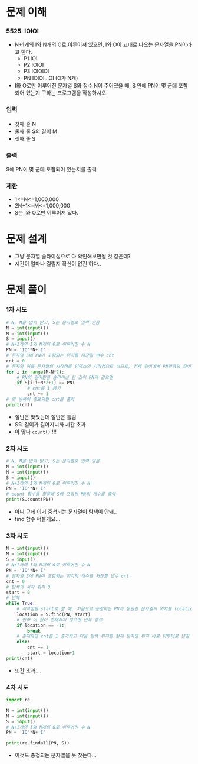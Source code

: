 # 문제 이해
### 5525. IOIOI
* N+1개의 I와 N개의 O로 이루어져 있으면, I와 O이 교대로 나오는 문자열을 PN이라고 한다.
  * P1 IOI 
  * P2 IOIOI 
  * P3 IOIOIOI 
  * PN IOIOI...OI (O가 N개)
* I와 O로만 이루어진 문자열 S와 정수 N이 주어졌을 때, S 안에 PN이 몇 군데 포함되어 있는지 구하는 프로그램을 작성하시오.
### 입력
* 첫째 줄 N
* 둘째 줄 S의 길이 M
* 셋째 줄 S
### 출력
S에 PN이 몇 군데 포함되어 있는지를 출력
### 제한
* 1<=N<=1,000,000
* 2N+1<=M<=1,000,000
* S는 I와 O로만 이루어져 있다.
# 문제 설계
* 그냥 문자열 슬라이싱으로 다 확인해보면될 것 같은데?
* 시간이 얼마나 걸릴지 확신이 없긴 하다..
# 문제 풀이
### 1차 시도
```python
# N, M을 입력 받고, S는 문자열로 입력 받음
N = int(input())
M = int(input())
S = input()
# N+1개의 I와 N개의 O로 이루어진 수 N
PN = 'IO'*N+'I'
# 문자열 S에 PN이 포함되는 위치를 저장할 변수 cnt
cnt = 0
# 문자열 위를 문자열의 시작점을 인덱스의 시작점으로 하므로, 전체 길이에서 PN만큼의 길이를 뺀다.
for i in range(M-N*2):
    # PN의 길이만큼 슬라이싱 한 값이 PN과 같으면
    if S[i:i+N*2+1] == PN:
        # cnt를 1 증가
        cnt += 1
# 위 반복이 종료되면 cnt를 출력
print(cnt)
```
* 절반은 맞았는데 절반은 틀림
* S의 길이가 길어지니까 시간 초과
* 아 맞다 ```count()``` !!!
### 2차 시도
```python
# N, M을 입력 받고, S는 문자열로 입력 받음
N = int(input())
M = int(input())
S = input()
# N+1개의 I와 N개의 O로 이루어진 수 N
PN = 'IO'*N+'I'
# count 함수를 활용해 S에 포함된 PN의 개수를 출력
print(S.count(PN))
```
* 아니 근데 이거 중첩되는 문자열이 탐색이 안돼..
* find 함수 써볼게요...
### 3차 시도
```python
N = int(input())
M = int(input())
S = input()
# N+1개의 I와 N개의 O로 이루어진 수 N
PN = 'IO'*N+'I'
# 문자열 S에 PN이 포함되는 위치의 개수를 저장할 변수 cnt
cnt = 0
# 탐색의 시작 위치 0
start = 0
# 반복
while True:
    # 시작점을 start로 할 때, 처음으로 등장하는 PN과 동일한 문자열의 위치를 location에 저장
    location = S.find(PN, start)
    # 만약 이 값이 존재하지 않으면 반복 종료
    if location == -1:
        break
    # 존재하면 cnt를 1 증가하고 다음 탐색 위치를 현재 문자열 위치 바로 뒤부터로 넘김
    else:
        cnt += 1
        start = location+1
print(cnt)
```
* 또간 초과....
### 4차 시도
```python
import re

N = int(input())
M = int(input())
S = input()
# N+1개의 I와 N개의 O로 이루어진 수 N
PN = 'IO'*N+'I'

print(re.findall(PN, S))
```
* 이것도 중첩되는 문자열을 못 찾는다...